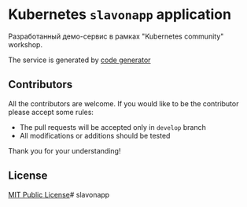# Kubernetes `slavonapp` application
Разработанный демо-сервис в рамках "Kubernetes community" workshop.
                


The service is generated by [code generator](https://github.com/k8s-community/codegen) 

## Contributors

All the contributors are welcome. If you would like to be the contributor please accept some rules:
- The pull requests will be accepted only in `develop` branch
- All modifications or additions should be tested

Thank you for your understanding!

## License

[MIT Public License](LICENSE)# slavonapp
